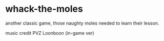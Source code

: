 # whack-the-moles
 another classic game, those naughty moles needed to learn their lesson.
 
 music credit PVZ Loonboon (in-game ver)
